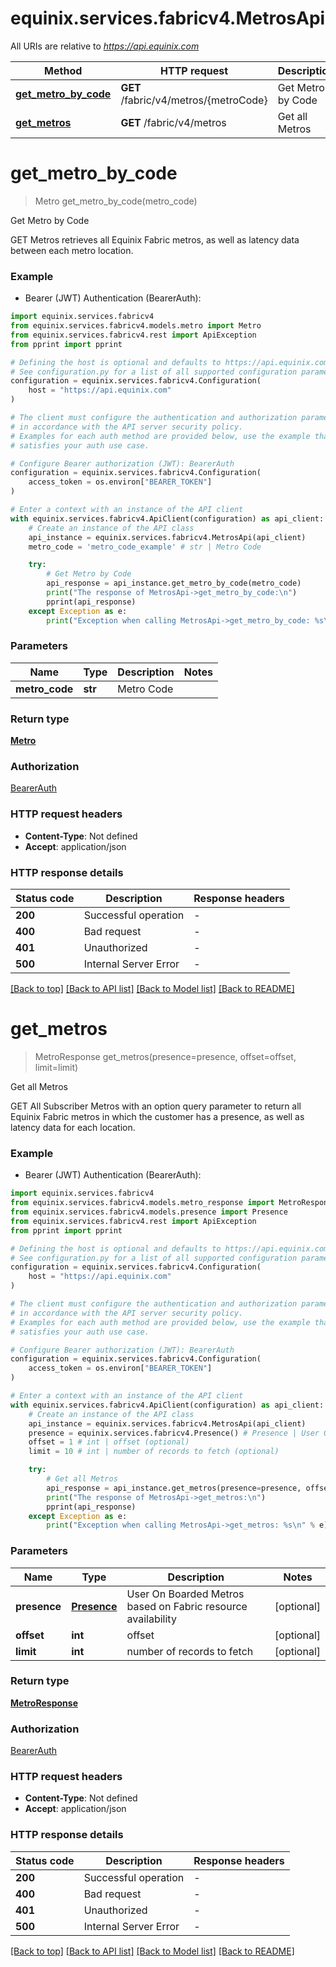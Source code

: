 # equinix.services.fabricv4.MetrosApi

All URIs are relative to *https://api.equinix.com*

Method | HTTP request | Description
------------- | ------------- | -------------
[**get_metro_by_code**](MetrosApi.md#get_metro_by_code) | **GET** /fabric/v4/metros/{metroCode} | Get Metro by Code
[**get_metros**](MetrosApi.md#get_metros) | **GET** /fabric/v4/metros | Get all Metros


# **get_metro_by_code**
> Metro get_metro_by_code(metro_code)

Get Metro by Code

GET Metros retrieves all Equinix Fabric metros, as well as latency data between each metro location.

### Example

* Bearer (JWT) Authentication (BearerAuth):

```python
import equinix.services.fabricv4
from equinix.services.fabricv4.models.metro import Metro
from equinix.services.fabricv4.rest import ApiException
from pprint import pprint

# Defining the host is optional and defaults to https://api.equinix.com
# See configuration.py for a list of all supported configuration parameters.
configuration = equinix.services.fabricv4.Configuration(
    host = "https://api.equinix.com"
)

# The client must configure the authentication and authorization parameters
# in accordance with the API server security policy.
# Examples for each auth method are provided below, use the example that
# satisfies your auth use case.

# Configure Bearer authorization (JWT): BearerAuth
configuration = equinix.services.fabricv4.Configuration(
    access_token = os.environ["BEARER_TOKEN"]
)

# Enter a context with an instance of the API client
with equinix.services.fabricv4.ApiClient(configuration) as api_client:
    # Create an instance of the API class
    api_instance = equinix.services.fabricv4.MetrosApi(api_client)
    metro_code = 'metro_code_example' # str | Metro Code

    try:
        # Get Metro by Code
        api_response = api_instance.get_metro_by_code(metro_code)
        print("The response of MetrosApi->get_metro_by_code:\n")
        pprint(api_response)
    except Exception as e:
        print("Exception when calling MetrosApi->get_metro_by_code: %s\n" % e)
```



### Parameters


Name | Type | Description  | Notes
------------- | ------------- | ------------- | -------------
 **metro_code** | **str**| Metro Code | 

### Return type

[**Metro**](Metro.md)

### Authorization

[BearerAuth](../README.md#BearerAuth)

### HTTP request headers

 - **Content-Type**: Not defined
 - **Accept**: application/json

### HTTP response details

| Status code | Description | Response headers |
|-------------|-------------|------------------|
**200** | Successful operation |  -  |
**400** | Bad request |  -  |
**401** | Unauthorized |  -  |
**500** | Internal Server Error |  -  |

[[Back to top]](#) [[Back to API list]](../README.md#documentation-for-api-endpoints) [[Back to Model list]](../README.md#documentation-for-models) [[Back to README]](../README.md)

# **get_metros**
> MetroResponse get_metros(presence=presence, offset=offset, limit=limit)

Get all Metros

GET All Subscriber Metros with an option query parameter to return all Equinix Fabric metros in which the customer has a presence, as well as latency data for each location.

### Example

* Bearer (JWT) Authentication (BearerAuth):

```python
import equinix.services.fabricv4
from equinix.services.fabricv4.models.metro_response import MetroResponse
from equinix.services.fabricv4.models.presence import Presence
from equinix.services.fabricv4.rest import ApiException
from pprint import pprint

# Defining the host is optional and defaults to https://api.equinix.com
# See configuration.py for a list of all supported configuration parameters.
configuration = equinix.services.fabricv4.Configuration(
    host = "https://api.equinix.com"
)

# The client must configure the authentication and authorization parameters
# in accordance with the API server security policy.
# Examples for each auth method are provided below, use the example that
# satisfies your auth use case.

# Configure Bearer authorization (JWT): BearerAuth
configuration = equinix.services.fabricv4.Configuration(
    access_token = os.environ["BEARER_TOKEN"]
)

# Enter a context with an instance of the API client
with equinix.services.fabricv4.ApiClient(configuration) as api_client:
    # Create an instance of the API class
    api_instance = equinix.services.fabricv4.MetrosApi(api_client)
    presence = equinix.services.fabricv4.Presence() # Presence | User On Boarded Metros based on Fabric resource availability (optional)
    offset = 1 # int | offset (optional)
    limit = 10 # int | number of records to fetch (optional)

    try:
        # Get all Metros
        api_response = api_instance.get_metros(presence=presence, offset=offset, limit=limit)
        print("The response of MetrosApi->get_metros:\n")
        pprint(api_response)
    except Exception as e:
        print("Exception when calling MetrosApi->get_metros: %s\n" % e)
```



### Parameters


Name | Type | Description  | Notes
------------- | ------------- | ------------- | -------------
 **presence** | [**Presence**](.md)| User On Boarded Metros based on Fabric resource availability | [optional] 
 **offset** | **int**| offset | [optional] 
 **limit** | **int**| number of records to fetch | [optional] 

### Return type

[**MetroResponse**](MetroResponse.md)

### Authorization

[BearerAuth](../README.md#BearerAuth)

### HTTP request headers

 - **Content-Type**: Not defined
 - **Accept**: application/json

### HTTP response details

| Status code | Description | Response headers |
|-------------|-------------|------------------|
**200** | Successful operation |  -  |
**400** | Bad request |  -  |
**401** | Unauthorized |  -  |
**500** | Internal Server Error |  -  |

[[Back to top]](#) [[Back to API list]](../README.md#documentation-for-api-endpoints) [[Back to Model list]](../README.md#documentation-for-models) [[Back to README]](../README.md)


